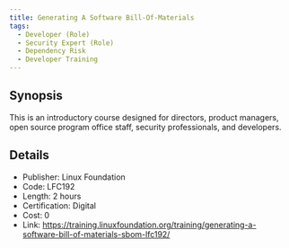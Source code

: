 ```yaml
--- 
title: Generating A Software Bill-Of-Materials
tags:
  - Developer (Role)
  - Security Expert (Role)
  - Dependency Risk
  - Developer Training
---
```


## Synopsis

This is an introductory course designed for directors, product managers, open source program office staff, security professionals, and developers.

## Details

- Publisher: Linux Foundation
- Code: LFC192
- Length: 2 hours
- Certification: Digital
- Cost: 0
- Link: https://training.linuxfoundation.org/training/generating-a-software-bill-of-materials-sbom-lfc192/
